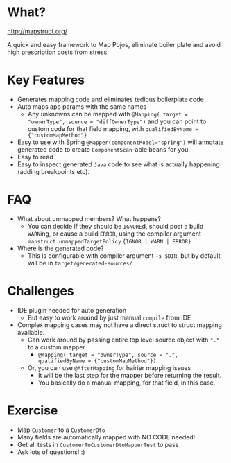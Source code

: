 # What?
http://mapstruct.org/

A quick and easy framework to Map Pojos, eliminate boiler plate and avoid high prescription costs from stress.

# Key Features

- Generates mapping code and eliminates tedious boilerplate code
- Auto maps app params with the same names
  - Any unknowns can be mapped with `@Mapping( target = "ownerType", source = "diffOwnerType")` and you can point to custom code for that field mapping, with `qualifiedByName = {"customMapMethod"}`
- Easy to use with Spring `@Mapper(componentModel="spring")` will annotate generated code to create `ComponentScan`-able beans for you.
- Easy to read
- Easy to inspect generated `Java` code to see what is actually happening (adding breakpoints etc).

# FAQ

- What about unmapped members? What happens?
  - You can decide if they should be `IGNORE`d, should post a build `WARN`ing, or cause a build `ERROR`, using the compiler argument `mapstruct.unmappedTargetPolicy` `{IGNOR | WARN | ERROR}`
- Where is the generated code?
  - This is configurable with compiler argument `-s $DIR`, but by default will be in `target/generated-sources/`

# Challenges

- IDE plugin needed for auto generation
  - But easy to work around by just manual `compile` from IDE
- Complex mapping cases may not have a direct struct to struct mapping available.
   - Can work around by passing entire top level source object with `"."` to a custom mapper
     - `@Mapping( target = "ownerType", source = ".", qualifiedByName = {"customMapMethod"})`
   - Or, you can use `@AfterMapping` for hairier mapping issues
     - It will be the last step for the mapper before returning the result. 
     - You basically do a manual mapping, for that field, in this case.

# Exercise

- Map `Customer` to a `CustomerDto`
 - Many fields are automatically mapped with NO CODE needed!
- Get all tests in `CustomerToCustomerDtoMapperTest` to pass
- Ask lots of questions! :)
